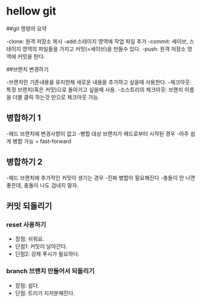 ﻿# hellow git

##git 명령어 요약

-clone: 원격 저장소 복사
-add:스테이지 영역에 작업 파일 추가
    -commit: 세이브, 스테이지  영역의 파일들을 가지고 커밋(=세이브)을 만들수 있다.
    -push: 원격 저장소 영역에 커밋을 한다.

##브랜치 변경하기

-브랜치란 기존내용을 유지한채 새로운 내용을 추가하고 싶을때 사용한다.
-체크아웃: 특정 브랜치(혹은 커밋)으로 돌아가고 싶을때 사용.
-소스트리의 체크아웃: 브랜치 이름을 더블 클릭 하는것 만으로 체크아웃 가능.

## 병합하기 1

-헤드 브랜치에 변경사항이 없고
-병합 대상 브랜치가 헤드로부터 시작된 경우
-아주 쉽게 병합 가능 = fast-forward

## 병합하기 2
-헤드 브랜치에 추가적인 커밋이 생기는 경우
-진짜 병합이 필요해진다
-충돌이  안 나면 좋은데, 충돌이 나도 겁내지 말자.

## 커밋 되돌리기

### reset 사용하기

- 장점: 쉬워요.
- 단점1: 커밋이 날아간다.
- 단점2: 강제 푸시가 필요하다.

### branch 브랜치 만들어서 되돌리기

- 장점: 쉽다.
- 단점: 트리가 지저분해진다.

